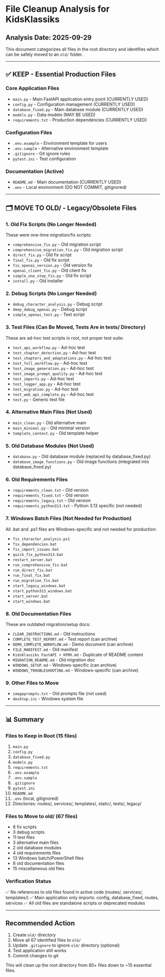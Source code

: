 # File Cleanup Analysis for KidsKlassiks

## Analysis Date: 2025-09-29

This document categorizes all files in the root directory and identifies which can be safely moved to an `old/` folder.

---

## ✅ KEEP - Essential Production Files

### Core Application Files
- `main.py` - Main FastAPI application entry point (CURRENTLY USED)
- `config.py` - Configuration management (CURRENTLY USED)
- `database_fixed.py` - Main database module (CURRENTLY USED)
- `models.py` - Data models (MAY BE USED)
- `requirements.txt` - Production dependencies (CURRENTLY USED)

### Configuration Files
- `.env.example` - Environment template for users
- `.env.sample` - Alternative environment template
- `.gitignore` - Git ignore rules
- `pytest.ini` - Test configuration

### Documentation (Active)
- `README.md` - Main documentation (CURRENTLY USED)
- `.env` - Local environment (DO NOT COMMIT, gitignored)

---

## 🗂️ MOVE TO OLD/ - Legacy/Obsolete Files

### 1. Old Fix Scripts (No Longer Needed)
These were one-time migration/fix scripts:
- `comprehensive_fix.py` - Old migration script
- `comprehensive_migration_fix.py` - Old migration script
- `direct_fix.py` - Old fix script
- `final_fix.py` - Old fix script
- `fix_openai_version.py` - Old version fix
- `openai_client_fix.py` - Old client fix
- `simple_one_step_fix.py` - Old fix script
- `install.py` - Old installer

### 2. Debug Scripts (No Longer Needed)
- `debug_character_analysis.py` - Debug script
- `deep_debug_openai.py` - Debug script
- `simple_openai_test.py` - Test script

### 3. Test Files (Can Be Moved, Tests Are in tests/ Directory)
These are ad-hoc test scripts in root, not proper test suite:
- `test_api_workflow.py` - Ad-hoc test
- `test_chapter_detection.py` - Ad-hoc test
- `test_chapters_and_adaptations.py` - Ad-hoc test
- `test_full_workflow.py` - Ad-hoc test
- `test_image_generation.py` - Ad-hoc test
- `test_image_prompt_quality.py` - Ad-hoc test
- `test_imports.py` - Ad-hoc test
- `test_logger_app.py` - Ad-hoc test
- `test_migration.py` - Ad-hoc test
- `test_web_api_complete.py` - Ad-hoc test
- `test.py` - Generic test file

### 4. Alternative Main Files (Not Used)
- `main_clean.py` - Old alternative main
- `main_minimal.py` - Old minimal version
- `template_context.py` - Old template helper

### 5. Old Database Modules (Not Used)
- `database.py` - Old database module (replaced by database_fixed.py)
- `database_image_functions.py` - Old image functions (integrated into database_fixed.py)

### 6. Old Requirements Files
- `requirements_clean.txt` - Old version
- `requirements_fixed.txt` - Old version
- `requirements_legacy.txt` - Old version
- `requirements_python313.txt` - Python 3.13 specific (not needed)

### 7. Windows Batch Files (Not Needed for Production)
All .bat and .ps1 files are Windows-specific and not needed for production:
- `fix_character_analysis.ps1`
- `fix_dependencies.bat`
- `fix_import_issues.bat`
- `quick_fix_python313.bat`
- `restart_server.bat`
- `run_comprehensive_fix.bat`
- `run_direct_fix.bat`
- `run_final_fix.bat`
- `run_migration_fix.bat`
- `start_legacy_windows.bat`
- `start_python313_windows.bat`
- `start_server.bat`
- `start_windows.bat`

### 8. Old Documentation Files
These are outdated migration/setup docs:
- `CLEAR_INSTRUCTIONS.md` - Old instructions
- `COMPLETE_TEST_REPORT.md` - Test report (can archive)
- `DEMO_COMPLETE_WORKFLOW.md` - Demo document (can archive)
- `FILE_MANIFEST.md` - Old manifest
- `KidsKlassiks FastAPI + HTMX.md` - Duplicate of README content
- `MIGRATION_README.md` - Old migration doc
- `WINDOWS_SETUP.md` - Windows-specific (can archive)
- `WINDOWS_TROUBLESHOOTING.md` - Windows-specific (can archive)

### 9. Other Files to Move
- `imageprompts.txt` - Old prompts file (not used)
- `desktop.ini` - Windows system file

---

## 📊 Summary

### Files to Keep in Root (15 files)
1. `main.py`
2. `config.py`
3. `database_fixed.py`
4. `models.py`
5. `requirements.txt`
6. `.env.example`
7. `.env.sample`
8. `.gitignore`
9. `pytest.ini`
10. `README.md`
11. `.env` (local, gitignored)
12. Directories: routes/, services/, templates/, static/, tests/, legacy/

### Files to Move to old/ (67 files)
- 8 fix scripts
- 3 debug scripts
- 11 test files
- 3 alternative main files
- 2 old database modules
- 4 old requirements files
- 13 Windows batch/PowerShell files
- 8 old documentation files
- 15 miscellaneous old files

### Verification Status
✅ No references to old files found in active code (routes/, services/, templates/)
✅ Main application only imports: config, database_fixed, routes, services
✅ All old files are standalone scripts or deprecated modules

---

## Recommended Action

1. Create `old/` directory
2. Move all 67 identified files to `old/`
3. Update `.gitignore` to ignore `old/` directory (optional)
4. Test application still works
5. Commit changes to git

This will clean up the root directory from 80+ files down to ~15 essential files.
